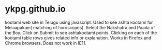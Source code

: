 # ykpg.github.io
kootami web site in Telugu using javascript.
Used to see ashta kootami for Melaapakam( matching of horoscopes).
Select the Nakshatra and Paada of the Boy. Click on Submit to see ashtakootami points.
Clicking on each of the kootami table rows gives related info or explanation.
Works in Firefox and Chrome browsers.
Does not work in IE11.

